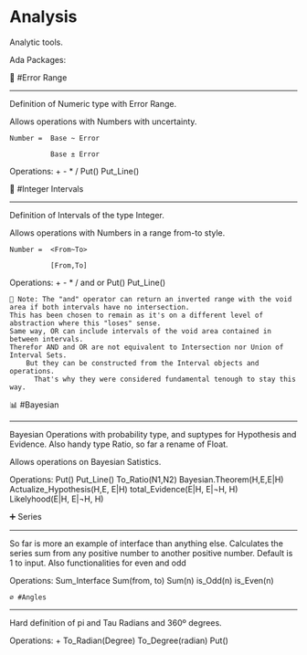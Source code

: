 # Analysis
Analytic tools.

Ada Packages:


📏 #Error Range
___________
  Definition of Numeric type with Error Range.
  
  Allows operations with Numbers with uncertainty.
  
    Number =  Base ~ Error 
    
              Base ± Error
              
              
  Operations:   +   -   *   /   Put()   Put_Line()
 

🤙 #Integer Intervals
___________
  Definition of Intervals of the type Integer.
  
  Allows operations with Numbers in a range from-to style.
  
    Number =  <From~To> 
    
              [From,To]
              
              
  Operations:   +   -   *   /  and or  Put()   Put_Line()
  
    📝 Note: The "and" operator can return an inverted range with the void area if both intervals have no intersection. 
    This has been chosen to remain as it's on a different level of abstraction where this "loses" sense.
    Same way, OR can include intervals of the void area contained in between intervals.
    Therefor AND and OR are not equivalent to Intersection nor Union of Interval Sets.
        But they can be constructed from the Interval objects and operations.
          That's why they were considered fundamental tenough to stay this way.
          
          
 📊 #Bayesian
___________
  Bayesian Operations with probability type, and suptypes for Hypothesis and Evidence. Also handy type Ratio, so far a rename of Float.
  
  Allows operations on Bayesian Satistics.             
              
  Operations:  Put()   Put_Line()   To_Ratio(N1,N2)   Bayesian.Theorem(H,E,E|H)  Actualize_Hypothesis(H,E, E|H)
      total_Evidence(E|H, E|¬H, H)    Likelyhood(E|H, E|¬H, H)
      
  
  
  
  
   ➕ Series
___________
 So far is more an example of interface than anything else.
 Calculates the series sum from any positive number to another positive number. Default is 1 to input.
 Also functionalities for even and odd
              
  Operations:  Sum_Interface   Sum(from, to)   Sum(n)   is_Odd(n)  is_Even(n) 
  
  
    ⌀ #Angles
 ____________
 Hard definition of pi and Tau
 Radians and 360º degrees.

  Operations:  +   To_Radian(Degree)   To_Degree(radian)     Put()   
